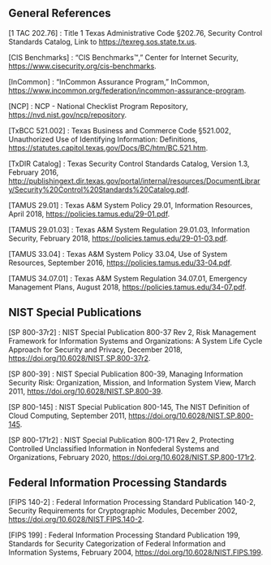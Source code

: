 ## General References

[1 TAC 202.76]
: Title 1 Texas Administrative Code §202.76, Security Control Standards Catalog, Link to https://texreg.sos.state.tx.us.

[CIS Benchmarks]
: “CIS Benchmarks™,” Center for Internet Security, https://www.cisecurity.org/cis-benchmarks.

[InCommon]
: “InCommon Assurance Program,” InCommon, https://www.incommon.org/federation/incommon-assurance-program.

[NCP]
: NCP - National Checklist Program Repository, https://nvd.nist.gov/ncp/repository.

[TxBCC 521.002]
: Texas Business and Commerce Code §521.002, Unauthorized Use of Identifying Information: Definitions, https://statutes.capitol.texas.gov/Docs/BC/htm/BC.521.htm.

[TxDIR Catalog]
: Texas Security Control Standards Catalog, Version 1.3, February 2016, http://publishingext.dir.texas.gov/portal/internal/resources/DocumentLibrary/Security%20Control%20Standards%20Catalog.pdf.

[TAMUS 29.01]
: Texas A&M System Policy 29.01, Information Resources, April 2018, https://policies.tamus.edu/29-01.pdf.

[TAMUS 29.01.03]
: Texas A&M System Regulation 29.01.03, Information Security, February 2018, https://policies.tamus.edu/29-01-03.pdf.

[TAMUS 33.04]
: Texas A&M System Policy 33.04, Use of System Resources, September 2016, https://policies.tamus.edu/33-04.pdf.

[TAMUS 34.07.01]
: Texas A&M System Regulation 34.07.01, Emergency Management Plans, August 2018, https://policies.tamus.edu/34-07.pdf.

## NIST Special Publications

[SP 800-37r2]
: NIST Special Publication 800-37 Rev 2, Risk Management Framework for Information Systems and Organizations: A System Life Cycle Approach for Security and Privacy, December 2018, https://doi.org/10.6028/NIST.SP.800-37r2.

[SP 800-39]
: NIST Special Publication 800-39, Managing Information Security Risk: Organization, Mission, and Information System View, March 2011, https://doi.org/10.6028/NIST.SP.800-39.

[SP 800-145]
: NIST Special Publication 800-145, The NIST Definition of Cloud Computing, September 2011, https://doi.org/10.6028/NIST.SP.800-145.

[SP 800-171r2]
: NIST Special Publication 800-171 Rev 2, Protecting Controlled Unclassified Information in Nonfederal Systems and Organizations, February 2020, https://doi.org/10.6028/NIST.SP.800-171r2.

## Federal Information Processing Standards

[FIPS 140-2]
: Federal Information Processing Standard Publication 140-2, Security Requirements for Cryptographic Modules, December 2002, https://doi.org/10.6028/NIST.FIPS.140-2.

[FIPS 199]
: Federal Information Processing Standard Publication 199, Standards for Security Categorization of Federal Information and Information Systems, February 2004, https://doi.org/10.6028/NIST.FIPS.199.
